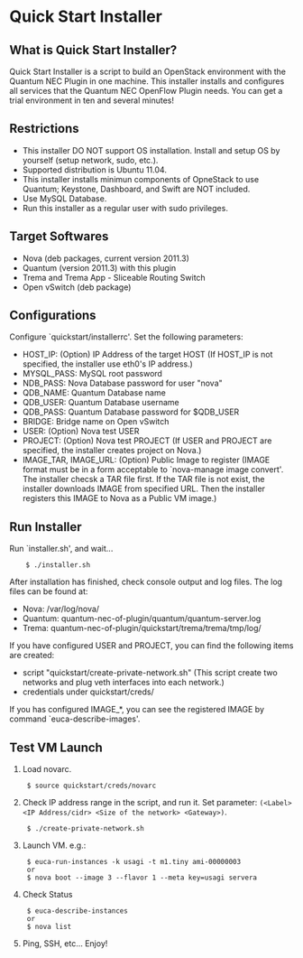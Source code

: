 Quick Start Installer
=====================


What is Quick Start Installer?
------------------------------

Quick Start Installer is a script to build an OpenStack environment with
the Quantum NEC Plugin in one machine.  This installer installs and
configures all services that the Quantum NEC OpenFlow Plugin needs.
You can get a trial environment in ten and several minutes!


Restrictions
------------

* This installer DO NOT support OS installation.
  Install and setup OS by yourself (setup network, sudo, etc.).
* Supported distribution is Ubuntu 11.04.
* This installer installs minimun components of OpneStack to use Quantum;
  Keystone, Dashboard, and Swift are NOT included.
* Use MySQL Database.
* Run this installer as a regular user with sudo privileges.


Target Softwares
----------------

* Nova (deb packages, current version 2011.3)
* Quantum (version 2011.3) with this plugin
* Trema and Trema App - Sliceable Routing Switch
* Open vSwitch (deb package)


Configurations
--------------

Configure `quickstart/installerrc'.  Set the following parameters:

* HOST_IP: (Option) IP Address of the target HOST
  (If HOST_IP is not specified, the installer use eth0's IP address.)
* MYSQL_PASS: MySQL root password
* NDB_PASS: Nova Database password for user "nova"
* QDB_NAME: Quantum Database name
* QDB_USER: Quantum Database username
* QDB_PASS: Quantum Database password for $QDB_USER
* BRIDGE: Bridge name on Open vSwitch
* USER: (Option) Nova test USER
* PROJECT: (Option) Nova test PROJECT
  (If USER and PROJECT are specified, the installer creates project on Nova.)
* IMAGE_TAR, IMAGE_URL: (Option) Public Image to register
  (IMAGE format must be in a form acceptable to `nova-manage image convert'.
  The installer checsk a TAR file first.  If the TAR file is not exist,
  the installer downloads IMAGE from specified URL.
  Then the installer registers this IMAGE to Nova as a Public VM image.)


Run Installer
-------------

Run `installer.sh', and wait...

        $ ./installer.sh

After installation has finished, check console output and log files.
The log files can be found at:

* Nova:    /var/log/nova/
* Quantum: quantum-nec-of-plugin/quantum/quantum-server.log
* Trema:   quantum-nec-of-plugin/quickstart/trema/trema/tmp/log/

If you have configured USER and PROJECT,
you can find the following items are created:

* script "quickstart/create-private-network.sh"
  (This script create two networks and plug veth interfaces into each network.)
* credentials under quickstart/creds/

If you has configured IMAGE_*,
you can see the registered IMAGE by command `euca-describe-images'.


Test VM Launch
--------------

1. Load novarc.

        $ source quickstart/creds/novarc

2. Check IP address range in the script, and run it.
   Set parameter: `(<Label> <IP Address/cidr> <Size of the network> <Gateway>)`.

        $ ./create-private-network.sh

3. Launch VM.
   e.g.:

        $ euca-run-instances -k usagi -t m1.tiny ami-00000003
        or
        $ nova boot --image 3 --flavor 1 --meta key=usagi servera

4. Check Status

        $ euca-describe-instances
        or
        $ nova list

5. Ping, SSH, etc...  Enjoy!
